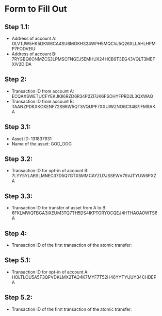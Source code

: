 # Form to Fill Out

## Step 1.1:

* Address of account A: OLVTJW5HK5DKW6CA4SU6MOKH324WPH5MQCVJ5Q26XLLAHLHPMP7FODVEIU
* Address of account B: 7RYGBQ6ONMZCS3LPMSCFNGEJ5EMHUX24HCB6T3EG43VQLT3MEFXIV2DIDA

## Step 2:

* Transaction ID from account A: ECQAXSWETUCFYEKJKII6RZD6R34P2ZI7JK6FSOHYFPRD2L3QXWAQ
* Transaction ID from account B: TAANZPDKXKOXENF72SB6W5QTSVQUPF7XXUIWZNO6C34B7IFMRAKA

## Step 3.1:

* Asset ID: 131837931
* Name of the asset: GOD_DOG

## Step 3.2:

* Transaction ID for opt-in of account B: 7LYY5YLABSLMNEC37D5Q7GTX5MMCAYZU7JSSEWV75VJTYUW6PXZA

## Step 3.3:

* Transaction ID for transfer of asset from A to B: 6FKLMWQTBGA3IXEUM3TQ7TH5DS4IKPTORYOCQEJ4HTHAOAOWTS6A

## Step 4:

* Transaction ID of the first transaction of the atomic transfer:

## Step 5.1:

* Transaction ID for opt-in of account A: HOLTLOU5A5F3QPVDKLMX2TAQ4K7MYF7T52H46YYTYUUY34CHDEPA

## Step 5.2:

* Transaction ID of the first transaction of the atomic transfer:
